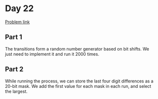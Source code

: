 # Day 22

[Problem link](https://adventofcode.com/2024/day/22)

## Part 1

The transitions form a random number generator based on bit shifts. We just need to implement it and run it 2000 times.

## Part 2

While running the process, we can store the last four digit differences as a 20-bit mask. We add the first value for each mask in each run, and select the largest.
